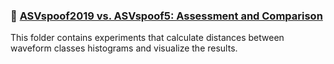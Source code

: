 ### 📄 [ASVspoof2019 vs. ASVspoof5: Assessment and Comparison](https://arxiv.org/abs/2505.15911)


This folder contains experiments that calculate distances between waveform classes histograms and visualize the results.

